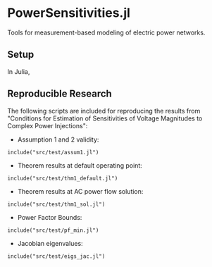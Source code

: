 # PowerSensitivities.jl
Tools for measurement-based modeling of electric power networks.

## Setup
In Julia,

## Reproducible Research
The following scripts are included for reproducing the results from "Conditions for Estimation of Sensitivities of Voltage Magnitudes to Complex Power Injections":

- Assumption 1 and 2 validity:
```
include("src/test/assum1.jl")
```
- Theorem results at default operating point:
```
include("src/test/thm1_default.jl")
```
- Theorem results at AC power flow solution:
```
include("src/test/thm1_sol.jl")
```
- Power Factor Bounds:
```
include("src/test/pf_min.jl")
```
- Jacobian eigenvalues:
```
include("src/test/eigs_jac.jl")
```




